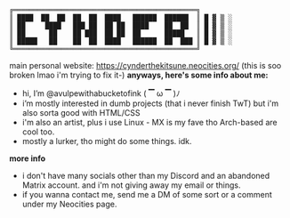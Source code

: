 ```
╔══════════════════════════════════════════════╗                
║ ████  ██  ██  ██  ██  ████   ██████  ██████  ║ █ ▓ ▒ ░        
║ ██     ████   ███ ██  ██ ██  ████    ██  ██  ║ █ ▓ ▒ ░        
║ ██      ██    ██ ███  ██ ██  ██      █████   ║ █ ▓ ▒ ░        
║ █████   ██    ██  ██  ████   ██████  ██  ███ ║ █ ▓ ▒ ░        
╚══════════════════════════════════════════════╝                
```


main personal website: https://cynderthekitsune.neocities.org/ (this is soo broken lmao i'm trying to fix it-)
**anyways, here's some info about me:**
- hi, I’m @avulpewithabucketofink ( ▔ ω ▔ )ﾉ
- i’m mostly interested in dumb projects (that i never finish TwT) but i'm also sorta good with HTML/CSS
- i'm also an artist, plus i use Linux - MX is my fave tho Arch-based are cool too.
- mostly a lurker, tho might do some things. idk.

**more info**
- i don't have many socials other than my Discord and an abandoned Matrix account. and i'm not giving away my email or things.
- if you wanna contact me, send me a DM of some sort or a comment under my Neocities page.

